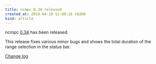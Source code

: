 ```yaml
---
title: ncmpc 0.34 released
created_at: 2019-04-10 11:09:16 +0200
kind: article
---
```


ncmpc
[0.34](/download/ncmpc/0/ncmpc-0.34.tar.xz) has
been released.

This release fixes various minor bugs and shows the total duration of
the range selection in the status bar.

[Change log](https://raw.githubusercontent.com/MusicPlayerDaemon/ncmpc/v0.34/NEWS)
